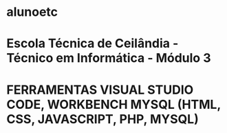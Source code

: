 # alunoetc

# Escola Técnica de Ceilândia - Técnico em Informática - Módulo 3
# FERRAMENTAS VISUAL STUDIO CODE, WORKBENCH MYSQL (HTML, CSS, JAVASCRIPT, PHP, MYSQL)
